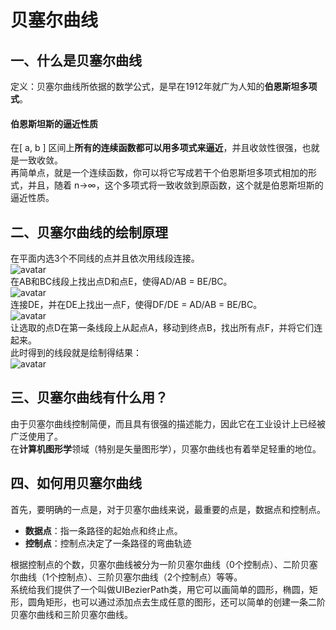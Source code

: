 # 贝塞尔曲线

## 一、什么是贝塞尔曲线

定义：贝塞尔曲线所依据的数学公式，是早在1912年就广为人知的**伯恩斯坦多项式**。

#### 伯恩斯坦斯的逼近性质
在[ a, b ] 区间上**所有的连续函数都可以用多项式来逼近**，并且收敛性很强，也就是一致收敛。  
再简单点，就是一个连续函数，你可以将它写成若干个伯恩斯坦多项式相加的形式，并且，随着 n→∞，这个多项式将一致收敛到原函数，这个就是伯恩斯坦斯的逼近性质。

## 二、贝塞尔曲线的绘制原理

在平面内选3个不同线的点并且依次用线段连接。  
![avatar](https://github.com/knowtheroot/KnowTheRoot_iOS/blob/master/Resources/Imgs/BezierPath01.png)  
在AB和BC线段上找出点D和点E，使得AD/AB = BE/BC。  
![avatar](https://github.com/knowtheroot/KnowTheRoot_iOS/blob/master/Resources/Imgs/BezierPath02.png)  
连接DE，并在DE上找出一点F，使得DF/DE = AD/AB = BE/BC。  
![avatar](https://github.com/knowtheroot/KnowTheRoot_iOS/blob/master/Resources/Imgs/BezierPath03.png)  
让选取的点D在第一条线段上从起点A，移动到终点B，找出所有点F，并将它们连起来。  
此时得到的线段就是绘制得结果：  
![avatar](https://github.com/knowtheroot/KnowTheRoot_iOS/blob/master/Resources/Imgs/BezierPath04.png)  

## 三、贝塞尔曲线有什么用？

由于贝塞尔曲线控制简便，而且具有很强的描述能力，因此它在工业设计上已经被广泛使用了。  
在**计算机图形学**领域（特别是矢量图形学），贝塞尔曲线也有着举足轻重的地位。

## 四、如何用贝塞尔曲线

首先，要明确的一点是，对于贝塞尔曲线来说，最重要的点是，数据点和控制点。
- **数据点**：指一条路径的起始点和终止点。
- **控制点**：控制点决定了一条路径的弯曲轨迹
  
根据控制点的个数，贝塞尔曲线被分为一阶贝塞尔曲线（0个控制点）、二阶贝塞尔曲线（1个控制点）、三阶贝塞尔曲线（2个控制点）等等。  
系统给我们提供了一个叫做UIBezierPath类，用它可以画简单的圆形，椭圆，矩形，圆角矩形，也可以通过添加点去生成任意的图形，还可以简单的创建一条二阶贝塞尔曲线和三阶贝塞尔曲线。
